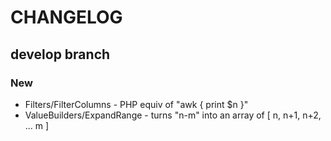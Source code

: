 # CHANGELOG

## develop branch

### New

* Filters/FilterColumns - PHP equiv of "awk { print $n }"
* ValueBuilders/ExpandRange - turns "n-m" into an array of [ n, n+1, n+2, ... m ]
